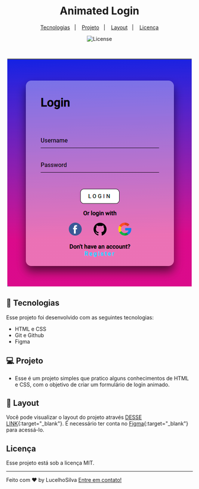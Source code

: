 <h1 align="center"> Animated Login </h1>

<p align="center">
  <a href="#-tecnologias">Tecnologias</a>&nbsp;&nbsp;&nbsp;|&nbsp;&nbsp;&nbsp;
  <a href="#-projeto">Projeto</a>&nbsp;&nbsp;&nbsp;|&nbsp;&nbsp;&nbsp;
  <a href="#-layout">Layout</a>&nbsp;&nbsp;&nbsp;|&nbsp;&nbsp;&nbsp;
  <a href="#memo-licença">Licença</a>
</p>

<p align="center">
  <img alt="License" src="https://img.shields.io/static/v1?label=license&message=MIT&color=49AA26&labelColor=000000">
</p>

<br>

<p align="center">
  <img alt="projeto DevLinks" src="./assets/IMG/foto-projeto.png">
</p>

## 🚀 Tecnologias

Esse projeto foi desenvolvido com as seguintes tecnologias:

- HTML e CSS
- Git e Github
- Figma

## 💻 Projeto

- Esse é um projeto simples que pratico alguns conhecimentos de HTML e CSS, com o objetivo de criar um formulário de login animado.

## 🔖 Layout

Você pode visualizar o layout do projeto através [DESSE LINK](https://www.figma.com/file/A7yMlfMiXUWx5iKaw3NNcL/Login-Screen?type=design&t=pbGHkHI4uy4UjI6Z-6){:target="\_blank"}. É necessário ter conta no [Figma](https://figma.com){:target="\_blank"} para acessá-lo.

## Licença

Esse projeto está sob a licença MIT.

---

Feito com ♥ by LucelhoSilva [Entre em contato!](https://www.linkedin.com/in/lucelhosilva/)
